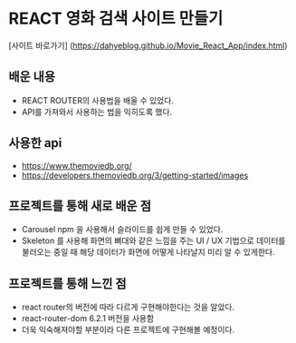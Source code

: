 # REACT 영화 검색 사이트 만들기

[사이트 바로가기] (https://dahyeblog.github.io/Movie_React_App/index.html)

## 배운 내용
- REACT ROUTER의 사용법을 배울 수 있었다.
- API를 가져와서 사용하는 법을 익히도록 했다.

## 사용한 api 
- https://www.themoviedb.org/
- https://developers.themoviedb.org/3/getting-started/images

## 프로젝트를 통해 새로 배운 점
- Carousel npm 을 사용해서 슬라이드를 쉽게 만들 수 있었다.
- Skeleton 를 사용해 화면의 뼈대와 같은 느낌을 주는 UI / UX 기법으로 데이터를 불러오는 중일 때 해당 데이터가 화면에 어떻게 나타날지 미리 알 수 있게한다.

## 프로젝트를 통해 느낀 점
- react router의 버전에 따라 다르게 구현해야한다는 것을 알았다.
- react-router-dom 6.2.1 버전을 사용함
- 더욱 익숙해져야할 부분이라 다른 프로젝트에 구현해볼 예정이다.
